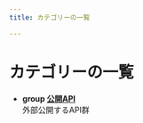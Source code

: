 ```yaml
---
title: カテゴリーの一覧

---
```


# カテゴリーの一覧



* **group [公開API](group__public__api.md)** <br/>外部公開するAPI群 







